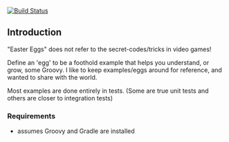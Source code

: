 [![Build Status](https://travis-ci.org/codetojoy/easter_eggs_for_groovy.svg?branch=master)](https://travis-ci.org/codetojoy/easter_eggs_for_groovy)

## Introduction

"Easter Eggs" does not refer to the secret-codes/tricks in video games! 

Define an 'egg' to be a foothold example that helps you understand, or grow, some Groovy. I like to keep examples/eggs around for reference, and wanted to share with the world. 

Most examples are done entirely in tests. (Some are true unit tests and others are closer to integration tests)

### Requirements

* assumes Groovy and Gradle are installed

